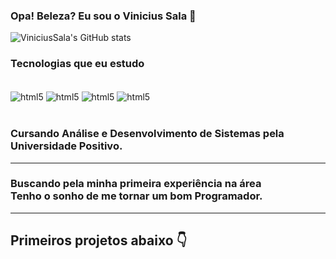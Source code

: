 
### Opa! Beleza? Eu sou o Vinicius Sala 🤙


![ViniciusSala's GitHub stats](https://github-readme-stats.vercel.app/api?username=ViniciusSala&show_icons=true&theme=dark) 

### Tecnologias que eu estudo

<div style="display: inline_block"><br/>
    <img align="center" alt="html5" src="https://img.shields.io/badge/HTML5-E34F26?style=for-the-badge&logo=html5&logoColor=white" />
    <img align="center" alt="html5" src="https://img.shields.io/badge/CSS3-1572B6?style=for-the-badge&logo=css3&logoColor=white" />
    <img align="center" alt="html5" src="https://img.shields.io/badge/JavaScript-F7DF1E?style=for-the-badge&logo=javascript&logoColor=black" />
    <img align="center" alt="html5" src="https://img.shields.io/badge/C%23-239120?style=for-the-badge&logo=c-sharp&logoColor=black" />
</div><br/>


### Cursando Análise e Desenvolvimento de Sistemas pela Universidade Positivo.

---

### Buscando pela minha primeira experiência na área<br> Tenho o sonho de me tornar um bom Programador.<br/>

---

## Primeiros projetos abaixo 👇

